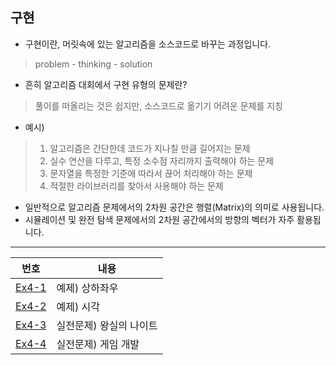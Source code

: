 ## 구현

- 구현이란, 머릿속에 있는 알고리즘을 소스코드로 바꾸는 과정입니다.
 > problem - thinking - solution
- 흔히 알고리즘 대회에서 구현 유형의 문제란?
 > 풀이를 떠올리는 것은 쉽지만, 소스코드로 옮기기 어려운 문제를 지칭
- 예시)
 > 1. 알고리즘은 간단한데 코드가 지나칠 만큼 길어지는 문제
 > 2. 실수 연산을 다루고, 특정 소수점 자리까지 출력해야 하는 문제
 > 3. 문자열을 특정한 기준에 따라서 끊어 처리해야 하는 문제
 > 4. 적절한 라이브러리를 찾아서 사용해야 하는 문제
- 일반적으로 알고리즘 문제에서의 2차원 공간은 행렬(Matrix)의 의미로 사용됩니다.
- 시뮬레이션 및 완전 탐색 문제에서의 2차원 공간에서의 방향의 벡터가 자주 활용됩니다.

---

|번호|내용|
|---|---|
[Ex4-1](Ans4-1.py)|예제) 상하좌우
[Ex4-2](Ans4-2.py)|예제) 시각
[Ex4-3](Ans4-3.py)|실전문제) 왕실의 나이트
[Ex4-4](Ans4-4.py)|실전문제) 게임 개발